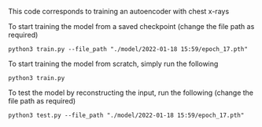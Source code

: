 This code corresponds to training an autoencoder with chest x-rays

To start training the model from a saved checkpoint (change the file path as required)
```
python3 train.py --file_path "./model/2022-01-18 15:59/epoch_17.pth"
```
To start training the model from scratch, simply run the following
```
python3 train.py
```
To test the model by reconstructing the input, run the following (change the file path as required)
```
python3 test.py --file_path "./model/2022-01-18 15:59/epoch_17.pth"
```